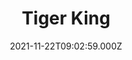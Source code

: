 ---
title: "Tiger King"
year: 2020
date: 2021-11-22T09:02:59.000Z
permalink: /almanac/tv/2021-11-22-tiger-king/index.html
season: 2
tmdbid: 100698
---
